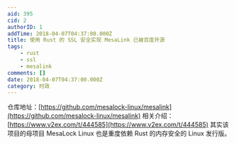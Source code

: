 ```yaml
---
aid: 395
cid: 2
authorID: 1
addTime: 2018-04-07T04:37:00.000Z
title: 使用 Rust 的 SSL 安全实现 MesaLink 已被百度开源
tags:
    - rust
    - ssl
    - mesalink
comments: []
date: 2018-04-07T04:37:00.000Z
category: 时政
---
```


仓库地址：[https://github.com/mesalock-linux/mesalink](https://github.com/mesalock-linux/mesalink) 相关介绍：[https://www.v2ex.com/t/444585](https://www.v2ex.com/t/444585) 其实该项目的母项目 MesaLock Linux 也是重度依赖 Rust 的内存安全的 Linux 发行版。
